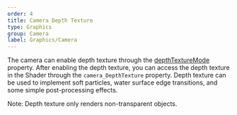 ```yaml
---
order: 4
title: Camera Depth Texture
type: Graphics
group: Camera
label: Graphics/Camera
---
```



The camera can enable depth texture through the [depthTextureMode](/apis/core/#Camera-depthTextureMode) property. After enabling the depth texture, you can access the depth texture in the Shader through the `camera_DepthTexture` property. Depth texture can be used to implement soft particles, water surface edge transitions, and some simple post-processing effects.

<playground src="camera-depth-texture.ts"></playground>

Note: Depth texture only renders non-transparent objects.

